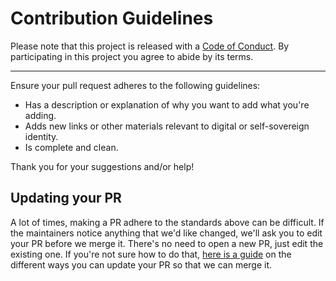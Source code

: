 # Contribution Guidelines

Please note that this project is released with a [Code of Conduct](code-of-conduct.md). By participating in this project you agree to abide by its terms.

---

Ensure your pull request adheres to the following guidelines:

- Has a description or explanation of why you want to add what you're adding.
- Adds new links or other materials relevant to digital or self-sovereign identity.
- Is complete and clean.

Thank you for your suggestions and/or help!


## Updating your PR

A lot of times, making a PR adhere to the standards above can be difficult. If the maintainers notice anything that we'd like changed, we'll ask you to edit your PR before we merge it. There's no need to open a new PR, just edit the existing one. If you're not sure how to do that, [here is a guide](https://github.com/RichardLitt/knowledge/blob/master/github/amending-a-commit-guide.md) on the different ways you can update your PR so that we can merge it.
